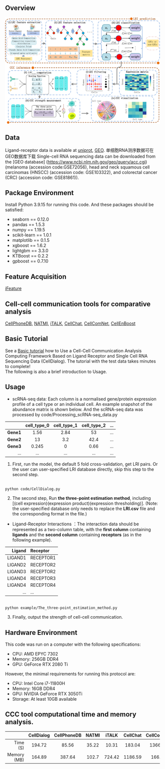 ## Overview
<div style="text-align: center;">
  <img src="overview_CellDialog.png" alt="Alt Text">
</div>

## Data
Ligand-receptor data is available at [uniprot](https://www.uniprot.org/), [GEO](https://www.ncbi.nlm.nih.gov/geo/).
单细胞RNA测序数据可在GEO数据库下载
Single-cell RNA sequencing data can be downloaded from the [GEO database]
(https://www.ncbi.nlm.nih.gov/geo/query/acc.cgi) (melanoma (accession code:GSE72056), head and neck squamous cell carcinomas (HNSCC) (accession code: GSE103322), and  colorectal cancer (CRC) (accession code: GSE81861)).
## Package Environment
Install Python 3.9.15 for running this code. And these packages should be satisfied:
* seaborn == 0.12.0
* pandas == 1.5.3
* numpy == 1.19.5
* scikit-learn == 1.0.1
* matplotlib == 0.1.5
* xgboost == 1.6.2
* lightgbm == 3.3.0
* KTBoost == 0.2.2
* gpboost == 0.7.10


## Feature Acquisition
[iFeature](https://github.com/Superzchen/iFeature)


## Cell-cell communication tools for comparative analysis
[CellPhoneDB](https://github.com/Teichlab/cellphonedb),
[NATMI](https://github.com/asrhou/NATMI),
[iTALK](https://github.com/Coolgenome/iTALK),
[CellChat](https://github.com/sqjin/CellChat),
[CellComNet](https://github.com/plhhnu/CellComNet),
[CellEnBoost](https://github.com/plhhnu/CellEnBoost)



## Basic Tutorial
See a [Basic tutorial](https://github.com/Xwhut/CellDialog/blob/main/Basic_Tutorial.ipynb) how to Use a Cell-Cell Communication Analysis Computing Framework Based on Ligand Receptor and Single Cell RNA Sequencing Data (CellDialog).
The tutorial with the test data takes minutes to complete!  
The following is also a brief introduction to Usage.

## Usage
* scRNA-seq data: Each column is a normalised gene/protein expression profile of a cell type or an individual cell. An example snapshot of the abundance matrix is shown below. And the scRNA-seq data was processed by  code/Processing_scRNA-seq_data.py

||cell_type_0|cell_type_1|cell_type_2|...|
|-:|:-:|:-:|:-:|:-|
|**Gene1**|1.56|2.84|53|...|
|**Gene2**|13|3.2|42.4|...|
|**Gene3**|0.245|0|0.66|...|
|...|...|...|...|...|

1. First, run the model, the default 5 fold cross-validation, get LRI pairs. Or the user can user-specified LRI database directly, skip this step to the second step.
```

python code/CellDialog.py

```
2. The second step, Run **the three-point estimation method**, including [(cell expression)(expression product)(expression thresholding)]. (Note: the user-specified database only needs to replace the **LRI.csv** file and the corresponding format in the file.)
- Ligand-Receptor Interactions ：The interaction data should be represented as a two-column table, with the **first column** containing **ligands** and the **second column** containing **receptors** (as in the following example). 

|Ligand|Receptor|
|-:|:-|
|LIGAND1|RECEPTOR1|
|LIGAND2|RECEPTOR2|
|LIGAND3|RECEPTOR2|
|LIGAND4|RECEPTOR3|
|LIGAND4|RECEPTOR4|
|...|...|...|

```

python example/The_three-point_estimation_method.py

```
3. Finally, output the strength of cell-cell communication.

## Hardware Environment
This code was run on a computer with the following specifications:
* CPU: AMD EPYC 7302
* Memory: 256GB DDR4
* GPU: GeForce RTX 2080 Ti

However, the minimal requirements for running this protocol are:
* CPU: Intel Core i7-11800H
* Memory: 16GB DDR4
* GPU: NVIDIA GeForce RTX 3050Ti
* Storage: At least 10GB available

## CCC tool computational time and memory analysis.


||CellDialog|CellPhoneDB|NATMI|iTALK|CellChat|CellComNet|CellEnBoost|
|-:|:-:|:-:|:-:|:-:|:-:|:-:|:-|
|Time (S)|194.72|85.56|35.22|10.31|183.04|1366.07|4104.3|
|Memory (MB)|164.89|387.64|102.7|724.42|1186.59|166.65|186.82|

